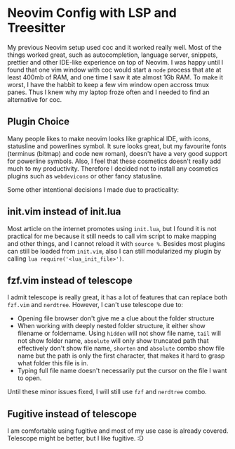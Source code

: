 # Neovim Config with LSP and Treesitter

My previous Neovim setup used coc and it worked really well. Most of the things worked great, such as autocompletion, language server, snippets, prettier and other IDE-like experience on top of Neovim. I was happy until I found that one vim window with coc would start a `node` process that ate at least 400mb of RAM, and one time I saw it ate almost 1Gb RAM. To make it worst, I have the habbit to keep a few vim window open accross tmux panes. Thus I knew why my laptop froze often and I needed to find an alternative for coc.

## Plugin Choice

Many people likes to make neovim looks like graphical IDE, with icons, statusline and powerlines symbol. It sure looks great, but my favourite fonts (terminus (bitmap) and code new roman), doesn't have a very good support for powerline symbols. Also, I feel that these cosmetics doesn't really add much to my productivity. Therefore I decided not to install any cosmetics plugins such as `webdevicons` or other fancy statusline.

Some other intentional decisions I made due to practicality:

## init.vim instead of init.lua

Most article on the internet promotes using `init.lua`, but I found it is not practical for me because it still needs to call vim script to make mapping and other things, and I cannot reload it with `source %`. Besides most plugins can still be loaded from `init.vim`, also I can still modularized my plugin by calling `lua require('<lua_init_file>')`.

## fzf.vim instead of telescope

I admit telescope is really great, it has a lot of features that can replace both `fzf.vim` and `nerdtree`. However, I can't use telescope due to:

- Opening file browser don't give me a clue about the folder structure
- When working with deeply nested folder structure, it either show filename or foldername. Using `hidden` will not show file name, `tail` will not show folder name, `absolute` will only show truncated path that effectively don't show file name, `shorten` and `absolute` combo show file name but the path is only the first character, that makes it hard to grasp what folder this file is in.
- Typing full file name doesn't necessarily put the cursor on the file I want to open.

Until these minor issues fixed, I will still use `fzf` and `nerdtree` combo.

## Fugitive instead of telescope

I am comfortable using fugitive and most of my use case is already covered. Telescope might be better, but I like fugitive. :D
